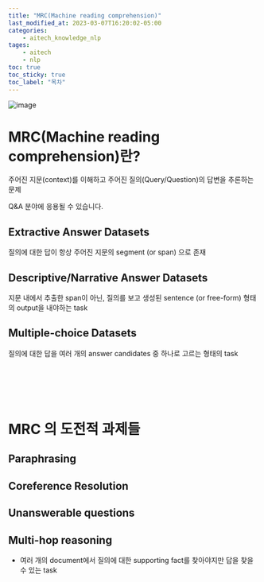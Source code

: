 ```yaml
---
title: "MRC(Machine reading comprehension)"
last_modified_at: 2023-03-07T16:20:02-05:00
categories:
    - aitech_knowledge_nlp
tages:
    - aitech
    - nlp
toc: true
toc_sticky: true
toc_label: "목차"
---
```



![image](../../../image/aitech.png)


# MRC(Machine reading comprehension)란?
주어진 지문(context)를 이해하고 주어진 질의(Query/Question)의 답변을 추론하는 문제

Q&A 분야에 응용될 수 있습니다.

## Extractive Answer Datasets
질의에 대한 답이 항상 주어진 지문의 segment (or span) 으로 존재

## Descriptive/Narrative Answer Datasets
지문 내에서 추출한 span이 아닌, 질의를 보고 생성된 sentence (or free-form) 형태의 output을 내야하는 task

## Multiple-choice Datasets
질의에 대한 답을 여러 개의 answer candidates 중 하나로 고르는 형태의 task


<br><br><br><br>


# MRC 의 도전적 과제들
## Paraphrasing

## Coreference Resolution

## Unanswerable questions
## Multi-hop reasoning
- 여러 개의 document에서 질의에 대한 supporting fact를 찾아야지만 답을 찾을 수 있는 task